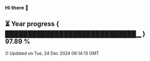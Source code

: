### Hi there 👋
⏳ Year progress { █████████████████████████████▁ } 97.89 %
---
⏰ Updated on Tue, 24 Dec 2024 06:14:13 GMT

